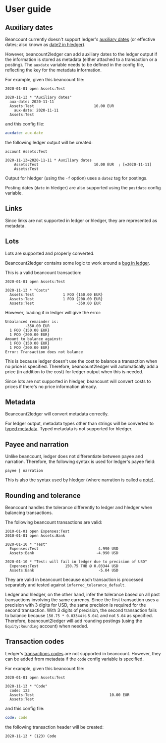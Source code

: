 # User guide

## Auxiliary dates

Beancount currently doesn't support ledger's [auxiliary dates](https://www.ledger-cli.org/3.0/doc/ledger3.html#Auxiliary-dates) (or effective dates; also known as [date2 in hledger](https://hledger.org/journal.html#secondary-dates)).

However, beancount2ledger can add auxiliary dates to the ledger output if the information is stored as metadata (either attached to a transaction or a posting).  The `auxdate` variable needs to be defined in the config file, reflecting the key for the metadata information.

For example, given this beancount file:

```beancount
2020-01-01 open Assets:Test

2020-11-13 * "Auxiliary dates"
  aux-date: 2020-11-11
  Assets:Test                           10.00 EUR
    aux-date: 2020-11-11
  Assets:Test
```

and this config file:

```yaml
auxdate: aux-date
```

the following ledger output will be created:

```ledger
account Assets:Test

2020-11-13=2020-11-11 * Auxiliary dates
    Assets:Test                         10.00 EUR  ; [=2020-11-11]
    Assets:Test
```

Output for hledger (using the `-f` option) uses a `date2` tag for postings.

Posting dates (`date` in hledger) are also supported using the `postdate` config variable.

## Links

Since links are not supported in ledger or hledger, they are represented as metadata.

## Lots

Lots are supported and properly converted.

Beancount2ledger contains some logic to work around a [bug in ledger](https://github.com/ledger/ledger/issues/630).

This is a valid beancount transaction:


```beancount
2020-01-01 open Assets:Test

2020-11-13 * "Costs"
  Assets:Test             1 FOO {150.00 EUR}
  Assets:Test             1 FOO {200.00 EUR}
  Assets:Test                   -350.00 EUR
```

However, loading it in ledger will give the error:

```text
Unbalanced remainder is:
         -350.00 EUR
  1 FOO {150.00 EUR}
  1 FOO {200.00 EUR}
Amount to balance against:
  1 FOO {150.00 EUR}
  1 FOO {200.00 EUR}
Error: Transaction does not balance
```

This is because ledger doesn't use the cost to balance a transaction when no price is specified.  Therefore, beancount2ledger will automatically add a price (in addition to the cost) for ledger output when this is needed.

Since lots are not supported in hledger, beancount will convert costs to prices if there's no price information already.

## Metadata

Beancount2ledger will convert metadata correctly.

For ledger output, metadata types other than strings will be converted to [typed metadata](https://www.ledger-cli.org/3.0/doc/ledger3.html#Typed-metadata).  Typed metadata is not supported for hledger.

## Payee and narration

Unlike beancount, ledger does not differentiate between payee and narration.  Therefore, the following syntax is used for ledger's payee field:

```
payee | narration
```

This is also the syntax used by hledger (where narration is called a [note](https://hledger.org/journal.html#payee-and-note)).

## Rounding and tolerance

Beancount handles the tolerance differently to ledger and hledger when balancing transactions.

The following beancount transactions are valid:

```beancount
2010-01-01 open Expenses:Test
2010-01-01 open Assets:Bank

2020-01-10 * "Test"
  Expenses:Test                           4.990 USD
  Assets:Bank                            -4.990 USD

2020-01-10 * "Test: will fail in ledger due to precision of USD"
  Expenses:Test            150.75 THB @ 0.03344 USD
  Assets:Bank                             -5.04 USD
```

They are valid in beancount because each transaction is processed separately and tested against `inferred_tolerance_default`.

Ledger and hledger, on the other hand, infer the tolerance based on all past transactions involving the same currency.  Since the first transaction uses a precision with 3 digits for USD, the same precision is required for the second transaction.  With 3 digits of precision, the second transaction fails to balance because `150.75 * 0.03344` is `5.041` and not `5.04` as specified.  Therefore, beancount2ledger will add rounding postings (using the `Equity:Rounding` account) when needed.

## Transaction codes

Ledger's [transactions codes](https://www.ledger-cli.org/3.0/doc/ledger3.html#Codes) are not supported in beancount.  However, they can be added from metadata if the `code` config variable is specified.

For example, given this beancount file:

```beancount
2020-01-01 open Assets:Test

2020-11-13 * "Code"
  code: 123
  Assets:Test                                  10.00 EUR
  Assets:Test
```

and this config file:

```yaml
code: code
```

the following transaction header will be created:

```ledger
2020-11-13 * (123) Code
```

